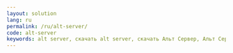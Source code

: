 ```yaml
---
layout: solution
lang: ru
permalink: /ru/alt-server/
code: alt-server
keywords: alt server, скачать alt server, скачать Альт Сервер, Альт Сервер, altlinux, basealt, дистрибутив alt server, дистрибутив Альт Сервер, дистрибутивы Альт, дистрибутивы alt, Базальт СПО, opensource, linux, Линукс, Альт Линукс, Альтлинукс
---
```

